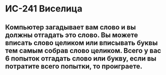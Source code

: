 # ИС-241 Виселица
## Компьютер загадывает вам слово и вы должны отгадать это слово. Вы можете вписать слово целиком или вписывать буквы тем самым собрав слово целиком. Всего у вас 6 попыток отгадать слово или букву, если вы потратите всего попытки, то проиграете.
